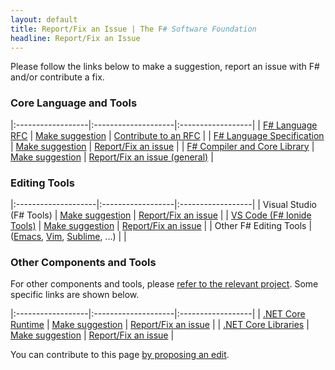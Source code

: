 ```yaml
---
layout: default
title: Report/Fix an Issue | The F# Software Foundation
headline: Report/Fix an Issue
---
```


Please follow the links below to make a suggestion, report an issue with F# and/or contribute a fix.  

### Core Language and Tools

|:------------------|:--------------------|:------------------|
| [F# Language RFC](https://github.com/fsharp/fslang-design/) |   [Make suggestion](https://github.com/fsharp/fslang-suggestions) |          [Contribute to an RFC](https://github.com/fsharp/fslang-design/)      | 
| [F# Language Specification](https://fsharp.org/specs/language-spec/) |   [Make suggestion](https://github.com/fsharp/fslang-suggestions) |          [Report/Fix an issue](https://fsharp.org/specs/language-spec/)      | 
| [F# Compiler and Core Library](https://github.com/dotnet/fsharp)   |                 [Make suggestion](https://github.com/fsharp/fslang-suggestions) | [Report/Fix an issue (general)](https://github.com/dotnet/fsharp/issues) | 

### Editing Tools

|:--------------------|:------------------|:------------------|
| Visual Studio (F# Tools) | [Make suggestion](https://github.com/dotnet/fsharp)     | [Report/Fix an issue](https://github.com/dotnet/fsharp/issues) |
| [VS Code (F# Ionide Tools)](https://ionide.io/) | [Make suggestion](https://github.com/ionide/ionide-vscode-fsharp)     | [Report/Fix an issue](https://github.com/ionide/ionide-vscode-fsharp) |
| Other F# Editing Tools | ([Emacs](https://github.com/fsharp/emacs-fsharp-mode), [Vim](https://github.com/fsharp/vim-fsharp), [Sublime](https://github.com/fsharp/sublime-fsharp-package), ...) |      |  


### Other Components and Tools

For other components and tools, please [refer to the relevant project](https://fsharp.org/community/projects). Some specific links are shown below.

|:------------------|:--------------------|:------------------|
| [.NET Core Runtime](https://dotnet.microsoft.com/)      |   [Make suggestion](https://github.com/dotnet/coreclr) |  [Report/Fix an issue](https://github.com/dotnet/coreclr) | 
| [.NET Core Libraries](https://dotnet.microsoft.com/)      |    [Make suggestion](https://github.com/dotnet/corefx) |  [Report/Fix an issue](https://github.com/dotnet/corefx)  | 



You can contribute to this page [by proposing an edit](https://github.com/fsharp/fsfoundation/edit/gh-pages/guides/engineering/issues.md).

